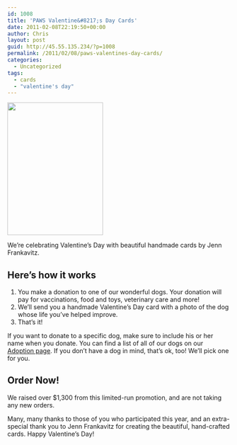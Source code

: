 ```yaml
---
id: 1008
title: 'PAWS Valentine&#8217;s Day Cards'
date: 2011-02-08T22:19:50+00:00
author: Chris
layout: post
guid: http://45.55.135.234/?p=1008
permalink: /2011/02/08/paws-valentines-day-cards/
categories:
  - Uncategorized
tags:
  - cards
  - "valentine's day"
---
```

<img src="https://pawsnewengland.com/wp-content/uploads/2011/02/valentine-216x300.jpg" alt="" title="valentine" width="216" height="300" class="alignright size-medium wp-image-1009" />

We&#8217;re celebrating Valentine&#8217;s Day with beautiful handmade cards by Jenn Frankavitz.

## Here&#8217;s how it works

  1. You make a donation to one of our wonderful dogs. Your donation will pay for vaccinations, food and toys, veterinary care and more!
  2. We&#8217;ll send you a handmade Valentine&#8217;s Day card with a photo of the dog whose life you&#8217;ve helped improve.
  3. That&#8217;s it!

If you want to donate to a specific dog, make sure to include his or her name when you donate. You can find a list of all of our dogs on our [Adoption page](https://pawsnewengland.com/adopt/). If you don&#8217;t have a dog in mind, that&#8217;s ok, too! We&#8217;ll pick one for you.

## Order Now!

We raised over $1,300 from this limited-run promotion, and are not taking any new orders.

Many, many thanks to those of you who participated this year, and an extra-special thank you to Jenn Frankavitz for creating the beautiful, hand-crafted cards. Happy Valentine&#8217;s Day!